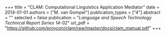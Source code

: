 +++
title = "CLAM: Computational Linguistics Application Mediator"
date = 2014-01-01
authors = ["M. van Gompel"]
publication_types = ["4"]
abstract = ""
selected = false
publication = "*Language and Speech Technology Technical Report Series 14-02*"
url_pdf = "https://github.com/proycon/clam/raw/master/docs/clam_manual.pdf"
+++

